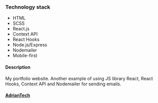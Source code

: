 ### Technology stack

-  HTML
-  SCSS
-  React.js
-  Context API
-  React Hooks
-  Node.js/Express
-  Nodemailer
-  Mobile-first

#### Description

My portfolio website. Another example of using JS library React, React Hooks, Context API and Nodemailer for sending emails.

#### [AdrianTech](https://adriantech.eu)
